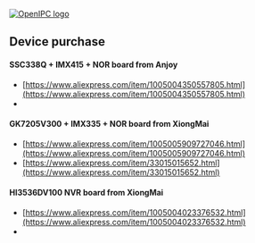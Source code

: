 [![OpenIPC logo][logo]][site_basic]

## Device purchase


#### SSC338Q + IMX415 + NOR board from Anjoy

- [https://www.aliexpress.com/item/1005004350557805.html](https://www.aliexpress.com/item/1005004350557805.html)
- 

#### GK7205V300 + IMX335 + NOR board from XiongMai

- [https://www.aliexpress.com/item/1005005909727046.html](https://www.aliexpress.com/item/1005005909727046.html)
- [https://www.aliexpress.com/item/33015015652.html](https://www.aliexpress.com/item/33015015652.html)

#### HI3536DV100 NVR board from XiongMai

- [https://www.aliexpress.com/item/1005004023376532.html](https://www.aliexpress.com/item/1005004023376532.html)
-




[logo]: https://openipc.org/assets/openipc-logo-black.svg
[site_basic]: https://openipc.org
[telegram_en]: https://t.me/OpenIPC
